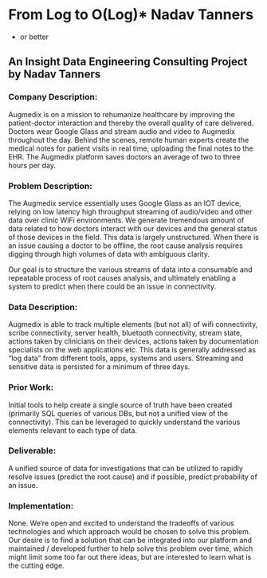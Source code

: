# From Log to O(Log)* Nadav Tanners
* or better

## An Insight Data Engineering Consulting Project by Nadav Tanners

### Company Description:
Augmedix is on a mission to rehumanize healthcare by improving the patient-doctor interaction and thereby the overall quality of care delivered. Doctors wear Google Glass and stream audio and video to Augmedix throughout the day. Behind the scenes, remote human experts create the medical notes for patient visits in real time, uploading the final notes to the EHR.  The Augmedix platform saves doctors an average of two to three hours per day. 

### Problem Description:
The Augmedix service essentially uses Google Glass as an IOT device, relying on low latency high throughput streaming of audio/video and other data over clinic WiFi environments. We generate tremendous amount of data related to how doctors interact with our devices and the general status of those devices in the field. This data is largely unstructured. When there is an issue causing a doctor to be offline, the root cause analysis requires digging through high volumes of data with ambiguous clarity. 

Our goal is to structure the various streams of data into a consumable and repeatable process of root causes analysis, and ultimately enabling a system to predict when there could be an issue in connectivity.

### Data Description:
Augmedix is able to track multiple elements (but not all) of wifi connectivity, scribe connectivity, server health, bluetooth connectivity, stream state, actions taken by clinicians on their devices, actions taken by documentation specialists on the web applications etc. This data is generally addressed as “log data” from different tools, apps, systems and users. Streaming and sensitive data is persisted for a minimum of three days.

### Prior Work:
Initial tools to help create a single source of truth have been created (primarily SQL queries of various DBs, but not a unified view of the connectivity). This can be leveraged to quickly understand the various elements relevant to each type of data.

### Deliverable:
A unified source of data for investigations that can be utilized to rapidly resolve issues (predict the root cause) and if possible, predict probability of an issue.

### Implementation:
None. We’re open and excited to understand the tradeoffs of various technologies and which approach would be chosen to solve this problem. Our desire is to find a solution that can be integrated into our platform and maintained / developed further to help solve this problem over time, which might limit some too far out there ideas, but are interested to learn what is the cutting edge.
